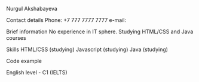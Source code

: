 
Nurgul Akshabayeva

Contact details
Phone: +7 777 7777 7777
e-mail: 

Brief information
No experience in IT sphere.
Studying HTML/CSS and Java courses

Skills
HTML/CSS (studying)
Javascript (studying)
Java (studying)

Code example

English level - C1 (IELTS)